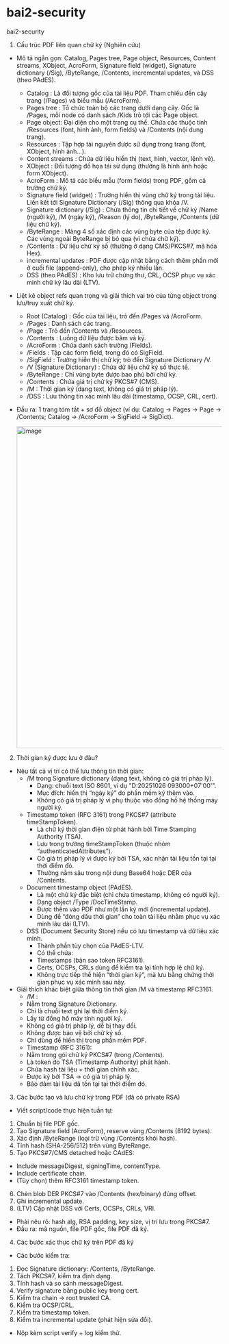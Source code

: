 # bai2-security
bai2-security
1) Cấu trúc PDF liên quan chữ ký (Nghiên cứu)
- Mô tả ngắn gọn: Catalog, Pages tree, Page object, Resources, Content streams, XObject, AcroForm, Signature field (widget), Signature dictionary (/Sig), /ByteRange, /Contents, incremental updates, và DSS (theo PAdES).
  + Catalog : Là đối tượng gốc của tài liệu PDF. Tham chiếu đến cây trang (/Pages) và biểu mẫu (/AcroForm).
  + Pages tree : Tổ chức toàn bộ các trang dưới dạng cây. Gốc là /Pages, mỗi node có danh sách /Kids trỏ tới các Page object.
  + Page object: Đại diện cho một trang cụ thể. Chứa các thuộc tính /Resources (font, hình ảnh, form fields) và /Contents (nội dung trang).
  + Resources : Tập hợp tài nguyên được sử dụng trong trang (font, XObject, hình ảnh…).
  + Content streams : Chứa dữ liệu hiển thị (text, hình, vector, lệnh vẽ).
  + XObject : Đối tượng đồ họa tái sử dụng (thường là hình ảnh hoặc form XObject).
  + AcroForm : Mô tả các biểu mẫu (form fields) trong PDF, gồm cả trường chữ ký.
  + Signature field (widget) : Trường hiển thị vùng chữ ký trong tài liệu. Liên kết tới Signature Dictionary (/Sig) thông qua khóa /V.
  + Signature dictionary (/Sig) : Chứa thông tin chi tiết về chữ ký /Name (người ký), /M (ngày ký), /Reason (lý do), /ByteRange, /Contents (dữ liệu chữ ký).
  + /ByteRange : Mảng 4 số xác định các vùng byte của tệp được ký. Các vùng ngoài ByteRange bị bỏ qua (vì chứa chữ ký).
  + /Contents : Dữ liệu chữ ký số (thường ở dạng CMS/PKCS#7, mã hóa Hex).
  + incremental updates : PDF được cập nhật bằng cách thêm phần mới ở cuối file (append-only), cho phép ký nhiều lần.
  + DSS (theo PAdES) : Kho lưu trữ chứng thư, CRL, OCSP phục vụ xác minh chữ ký lâu dài (LTV).
- Liệt kê object refs quan trọng và giải thích vai trò của từng object trong lưu/truy xuất chữ ký.
  + Root (Catalog) : Gốc của tài liệu, trỏ đến /Pages và /AcroForm.
  + /Pages : Danh sách các trang.
  + /Page : Trỏ đến /Contents và /Resources.
  + /Contents : Luồng dữ liệu được băm và ký.
  + /AcroForm : Chứa danh sách trường (Fields).
  + /Fields : Tập các form field, trong đó có SigField.
  + /SigField : Trường hiển thị chữ ký; trỏ đến Signature Dictionary /V.
  + /V (Signature Dictionary) : Chứa dữ liệu chữ ký số thực tế.
  + /ByteRange : Chỉ vùng byte được bao phủ bởi chữ ký.
  + /Contents : Chứa giá trị chữ ký PKCS#7 (CMS).
  + /M : Thời gian ký (dạng text, không có giá trị pháp lý).
  + /DSS : Lưu thông tin xác minh lâu dài (timestamp, OCSP, CRL, cert).
- Đầu ra: 1 trang tóm tắt + sơ đồ object (ví dụ: Catalog → Pages → Page → /Contents; Catalog → /AcroForm → SigField → SigDict).

  <img width="1204" height="752" alt="image" src="https://github.com/user-attachments/assets/736cde85-903a-4ebb-844e-e7003b05b872" />

2) Thời gian ký được lưu ở đâu?
- Nêu tất cả vị trí có thể lưu thông tin thời gian:
  + /M trong Signature dictionary (dạng text, không có giá trị pháp lý).
    + Dạng: chuỗi text ISO 8601, ví dụ "D:20251026 093000+07'00'".
    + Mục đích: hiển thị “ngày ký” do phần mềm ký thêm vào.
    + Không có giá trị pháp lý vì phụ thuộc vào đồng hồ hệ thống máy người ký.
  + Timestamp token (RFC 3161) trong PKCS#7 (attribute timeStampToken).
    + Là chữ ký thời gian điện tử phát hành bởi Time Stamping Authority (TSA).
    + Lưu trong trường timeStampToken (thuộc nhóm “authenticatedAttributes”).
    + Có giá trị pháp lý vì được ký bởi TSA, xác nhận tài liệu tồn tại tại thời điểm đó.
    + Thường nằm sâu trong nội dung Base64 hoặc DER của /Contents.
  + Document timestamp object (PAdES).
    + Là một chữ ký đặc biệt (chỉ chứa timestamp, không có người ký).
    + Dạng object /Type /DocTimeStamp.
    + Được thêm vào PDF như một lần ký mới (incremental update).
    + Dùng để “đóng dấu thời gian” cho toàn tài liệu nhằm phục vụ xác minh lâu dài (LTV).
  + DSS (Document Security Store) nếu có lưu timestamp và dữ liệu xác minh.
    + Thành phần tùy chọn của PAdES-LTV.
    + Có thể chứa:
     + Timestamps (bản sao token RFC3161).
     + Certs, OCSPs, CRLs dùng để kiểm tra lại tính hợp lệ chữ ký.
    + Không trực tiếp thể hiện “thời gian ký”, mà lưu bằng chứng thời gian phục vụ xác minh sau này.
- Giải thích khác biệt giữa thông tin thời gian /M và timestamp RFC3161.
   + /M :
    + Nằm trong Signature Dictionary.
    + Chỉ là chuỗi text ghi lại thời điểm ký.
    + Lấy từ đồng hồ máy tính người ký.
    + Không có giá trị pháp lý, dễ bị thay đổi.
    + Không được bảo vệ bởi chữ ký số.
    + Chỉ dùng để hiển thị trong phần mềm PDF.
   + Timestamp (RFC 3161):
    + Nằm trong gói chữ ký PKCS#7 (trong /Contents).
    + Là token do TSA (Timestamp Authority) phát hành.
    + Chứa hash tài liệu + thời gian chính xác.
    + Được ký bởi TSA → có giá trị pháp lý.
    + Bảo đảm tài liệu đã tồn tại tại thời điểm đó.
3) Các bước tạo và lưu chữ ký trong PDF (đã có private RSA)
- Viết script/code thực hiện tuần tự:
 1. Chuẩn bị file PDF gốc.
 2. Tạo Signature field (AcroForm), reserve vùng /Contents (8192 bytes).
 3. Xác định /ByteRange (loại trừ vùng /Contents khỏi hash).
 4. Tính hash (SHA-256/512) trên vùng ByteRange.
 5. Tạo PKCS#7/CMS detached hoặc CAdES:
 - Include messageDigest, signingTime, contentType.
 - Include certificate chain.
 - (Tùy chọn) thêm RFC3161 timestamp token.
 6. Chèn blob DER PKCS#7 vào /Contents (hex/binary) đúng offset.
 7. Ghi incremental update.
 8. (LTV) Cập nhật DSS với Certs, OCSPs, CRLs, VRI.
- Phải nêu rõ: hash alg, RSA padding, key size, vị trí lưu trong PKCS#7.
- Đầu ra: mã nguồn, file PDF gốc, file PDF đã ký.
4) Các bước xác thực chữ ký trên PDF đã ký
- Các bước kiểm tra:
 1. Đọc Signature dictionary: /Contents, /ByteRange.
 2. Tách PKCS#7, kiểm tra định dạng.
 3. Tính hash và so sánh messageDigest.
 4. Verify signature bằng public key trong cert.
 5. Kiểm tra chain → root trusted CA.
 6. Kiểm tra OCSP/CRL.
 7. Kiểm tra timestamp token.
 8. Kiểm tra incremental update (phát hiện sửa đổi).
- Nộp kèm script verify + log kiểm thử.
